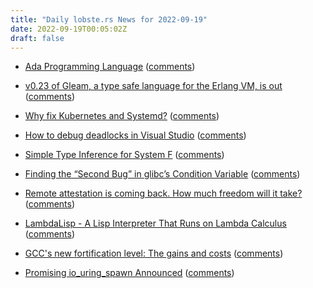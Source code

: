 ```yaml
---
title: "Daily lobste.rs News for 2022-09-19"
date: 2022-09-19T00:05:02Z
draft: false
---
```






- [Ada Programming Language](https://ada-lang.io/)
  ([comments](https://lobste.rs/s/nwporz/ada_programming_language))



- [v0.23 of Gleam, a type safe language for the Erlang VM, is out](https://gleam.run/news/gleam-v0.23-released/)
  ([comments](https://lobste.rs/s/s3n8pw/v0_23_gleam_type_safe_language_for_erlang))



- [Why fix Kubernetes and Systemd?](https://medium.com/@kris-nova/why-fix-kubernetes-and-systemd-782840e50104)
  ([comments](https://lobste.rs/s/dwui6j/why_fix_kubernetes_systemd))



- [How to debug deadlocks in Visual Studio](https://werat.dev/blog/how-to-debug-deadlocks-in-visual-studio/)
  ([comments](https://lobste.rs/s/qtdvpn/how_debug_deadlocks_visual_studio))



- [Simple Type Inference for System F](https://semantic-domain.blogspot.com/2022/03/simple-type-inference-for-system-f.html)
  ([comments](https://lobste.rs/s/9zqqnz/simple_type_inference_for_system_f))



- [Finding the “Second Bug” in glibc’s Condition Variable](https://probablydance.com/2022/09/17/finding-the-second-bug-in-glibcs-condition-variable/)
  ([comments](https://lobste.rs/s/1lusa6/finding_second_bug_glibc_s_condition))



- [Remote attestation is coming back. How much freedom will it take?](https://gabrielsieben.tech/2022/07/29/remote-assertion-is-coming-back-how-much-freedom-will-it-take/)
  ([comments](https://lobste.rs/s/jswwph/remote_attestation_is_coming_back_how))



- [LambdaLisp - A Lisp Interpreter That Runs on Lambda Calculus](https://woodrush.github.io/blog/lambdalisp.html)
  ([comments](https://lobste.rs/s/fmbc62/lambdalisp_lisp_interpreter_runs_on))



- [GCC's new fortification level: The gains and costs](https://developers.redhat.com/articles/2022/09/17/gccs-new-fortification-level)
  ([comments](https://lobste.rs/s/vxz0xq/gcc_s_new_fortification_level_gains_costs))



- [Promising io_uring_spawn Announced](https://www.phoronix.com/news/Linux-LPC2022-io_uring_spawn)
  ([comments](https://lobste.rs/s/slqdnc/promising_io_uring_spawn_announced))


